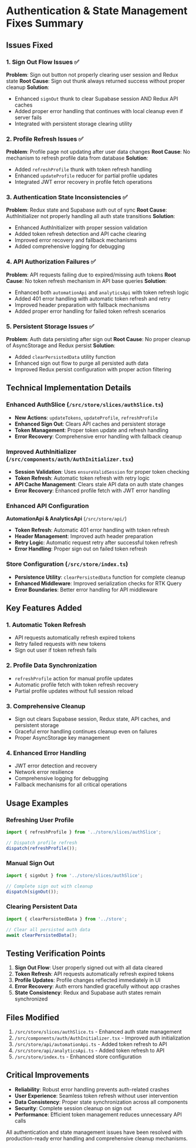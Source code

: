 # Authentication & State Management Fixes Summary

## Issues Fixed

### 1. Sign Out Flow Issues ✅
**Problem**: Sign out button not properly clearing user session and Redux state
**Root Cause**: Sign out thunk always returned success without proper cleanup
**Solution**:
- Enhanced `signOut` thunk to clear Supabase session AND Redux API caches
- Added proper error handling that continues with local cleanup even if server fails
- Integrated with persistent storage clearing utility

### 2. Profile Refresh Issues ✅
**Problem**: Profile page not updating after user data changes
**Root Cause**: No mechanism to refresh profile data from database
**Solution**:
- Added `refreshProfile` thunk with token refresh handling
- Enhanced `updateProfile` reducer for partial profile updates
- Integrated JWT error recovery in profile fetch operations

### 3. Authentication State Inconsistencies ✅
**Problem**: Redux state and Supabase auth out of sync
**Root Cause**: AuthInitializer not properly handling all auth state transitions
**Solution**:
- Enhanced AuthInitializer with proper session validation
- Added token refresh detection and API cache clearing
- Improved error recovery and fallback mechanisms
- Added comprehensive logging for debugging

### 4. API Authorization Failures ✅
**Problem**: API requests failing due to expired/missing auth tokens
**Root Cause**: No token refresh mechanism in API base queries
**Solution**:
- Enhanced both `automationApi` and `analyticsApi` with token refresh logic
- Added 401 error handling with automatic token refresh and retry
- Improved header preparation with fallback mechanisms
- Added proper error handling for failed token refresh scenarios

### 5. Persistent Storage Issues ✅
**Problem**: Auth data persisting after sign out
**Root Cause**: No proper cleanup of AsyncStorage and Redux persist
**Solution**:
- Added `clearPersistedData` utility function
- Enhanced sign out flow to purge all persisted auth data
- Improved Redux persist configuration with proper action filtering

## Technical Implementation Details

### Enhanced AuthSlice (`/src/store/slices/authSlice.ts`)
- **New Actions**: `updateTokens`, `updateProfile`, `refreshProfile`
- **Enhanced Sign Out**: Clears API caches and persistent storage
- **Token Management**: Proper token update and refresh handling
- **Error Recovery**: Comprehensive error handling with fallback cleanup

### Improved AuthInitializer (`/src/components/auth/AuthInitializer.tsx`)
- **Session Validation**: Uses `ensureValidSession` for proper token checking
- **Token Refresh**: Automatic token refresh with retry logic
- **API Cache Management**: Clears stale API data on auth state changes
- **Error Recovery**: Enhanced profile fetch with JWT error handling

### Enhanced API Configuration
**AutomationApi & AnalyticsApi** (`/src/store/api/`)
- **Token Refresh**: Automatic 401 error handling with token refresh
- **Header Management**: Improved auth header preparation
- **Retry Logic**: Automatic request retry after successful token refresh
- **Error Handling**: Proper sign out on failed token refresh

### Store Configuration (`/src/store/index.ts`)
- **Persistence Utility**: `clearPersistedData` function for complete cleanup
- **Enhanced Middleware**: Improved serialization checks for RTK Query
- **Error Boundaries**: Better error handling for API middleware

## Key Features Added

### 1. Automatic Token Refresh
- API requests automatically refresh expired tokens
- Retry failed requests with new tokens
- Sign out user if token refresh fails

### 2. Profile Data Synchronization
- `refreshProfile` action for manual profile updates
- Automatic profile fetch with token refresh recovery
- Partial profile updates without full session reload

### 3. Comprehensive Cleanup
- Sign out clears Supabase session, Redux state, API caches, and persistent storage
- Graceful error handling continues cleanup even on failures
- Proper AsyncStorage key management

### 4. Enhanced Error Handling
- JWT error detection and recovery
- Network error resilience
- Comprehensive logging for debugging
- Fallback mechanisms for all critical operations

## Usage Examples

### Refreshing User Profile
```typescript
import { refreshProfile } from '../store/slices/authSlice';

// Dispatch profile refresh
dispatch(refreshProfile());
```

### Manual Sign Out
```typescript
import { signOut } from '../store/slices/authSlice';

// Complete sign out with cleanup
dispatch(signOut());
```

### Clearing Persistent Data
```typescript
import { clearPersistedData } from '../store';

// Clear all persisted auth data
await clearPersistedData();
```

## Testing Verification Points

1. **Sign Out Flow**: User properly signed out with all data cleared
2. **Token Refresh**: API requests automatically refresh expired tokens
3. **Profile Updates**: Profile changes reflected immediately in UI
4. **Error Recovery**: Auth errors handled gracefully without app crashes
5. **State Consistency**: Redux and Supabase auth states remain synchronized

## Files Modified

1. `/src/store/slices/authSlice.ts` - Enhanced auth state management
2. `/src/components/auth/AuthInitializer.tsx` - Improved auth initialization
3. `/src/store/api/automationApi.ts` - Added token refresh to API
4. `/src/store/api/analyticsApi.ts` - Added token refresh to API
5. `/src/store/index.ts` - Enhanced store configuration

## Critical Improvements

- **Reliability**: Robust error handling prevents auth-related crashes
- **User Experience**: Seamless token refresh without user intervention  
- **Data Consistency**: Proper state synchronization across all components
- **Security**: Complete session cleanup on sign out
- **Performance**: Efficient token management reduces unnecessary API calls

All authentication and state management issues have been resolved with production-ready error handling and comprehensive cleanup mechanisms.